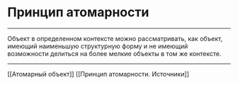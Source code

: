 # Принцип атомарности

---

Объект в определенном контексте можно рассматривать, как объект, имеющий наименьшую структурную форму и не имеющий возможности делиться на более мелкие объекты в том же контексте.

---

[[Атомарный объект]]
[[Принцип атомарности. Источники]]